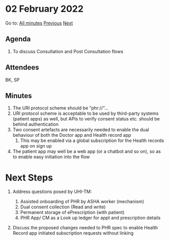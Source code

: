 # 02 February 2022

Go to: [All minutes](../index.md) [Previous](./mom-0202.md) [Next](./mom-1202.md)

## Agenda

1. To discuss Consultation and Post Consultation flows


## Attendees

BK, SP

## Minutes

1. The URI protocol scheme should be “phr://”...
2. URI protocol scheme is acceptable to be used by third-party systems (patient apps) as well, but APIs to verify consent status etc. should be behind authentication
3. Two consent artefacts are necessarily needed to enable the dual behaviour of both the Doctor app and Health record app
   1. This may be enabled via a global subscription for the Health records app on sign up
4. The patient app may well be a web app (or a chatbot and so on), so as to enable easy initiation into the flow

# Next Steps
1. Address questions posed by UHI-TM:
   1. Assisted onboarding of PHR by ASHA worker (mechanism) 
   2. Dual consent collection (Read and write)
   3. Permanent storage of ePrescription (with patient)
   4. PHR App/ CM as a Look up ledger for appt and prescription details

2. Discuss the proposed changes needed to PHR spec to enable Health Record app initiated subscription requests without linking





